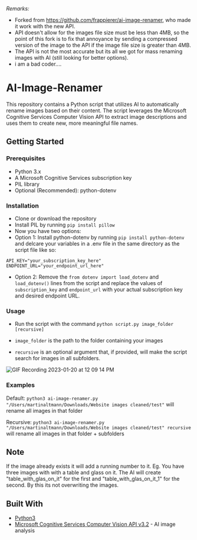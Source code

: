 _Remarks:_
* Forked from https://github.com/frappierer/ai-image-renamer, who made it work with the new API.
* API doesn't allow for the images file size must be less than 4MB, so the point of this fork is to fix that annoyance by sending a compressed version of the image to the API if the image file size is greater than 4MB.
* The API is not the most accurate but its all we got for mass renaming images with AI (still looking for better options).
* i am a bad coder....

# AI-Image-Renamer
This repository contains a Python script that utilizes AI to automatically rename images based on their content. The script leverages the Microsoft Cognitive Services Computer Vision API to extract image descriptions and uses them to create new, more meaningful file names.

## Getting Started

### Prerequisites
- Python 3.x
- A Microsoft Cognitive Services subscription key
- PIL library
- Optional (Recommended): python-dotenv

### Installation
- Clone or download the repository
- Install PIL by running `pip install pillow`
- Now you have two options:
- Option 1: Install python-dotenv by running `pip install python-dotenv` and delcare your variables in a .env file in the same directory as the script file like so:
```
API_KEY="your_subscription_key_here"
ENDPOINT_URL="your_endpoint_url_here"
```
- Option 2: Remove the `from dotenv import load_dotenv` and `load_dotenv()` lines from the script and replace the values of `subscription_key` and `endpoint_url` with your actual subscription key and desired endpoint URL.

### Usage
- Run the script with the command `python script.py image_folder [recursive]`

- `image_folder` is the path to the folder containing your images
- `recursive` is an optional argument that, if provided, will make the script search for images in all subfolders.

![GIF Recording 2023-01-20 at 12 09 14 PM](https://user-images.githubusercontent.com/4376185/213681784-d0140bf8-9a12-43de-9340-ec16767629d8.gif)


### Examples
Default: `python3 ai-image-renamer.py "/Users/martinaltmann/Downloads/Website images cleaned/test"` will rename all images in that folder

Recursive: `python3 ai-image-renamer.py "/Users/martinaltmann/Downloads/Website images cleaned/test" recursive` will rename all images in that folder + subfolders

## Note
If the image already exists it will add a running number to it. Eg. You have three images with with a table and glass on it. The AI will create "table_with_glas_on_it" for the first and "table_with_glas_on_it_1" for the second. By this its not overwriting the images.

## Built With
- [Python3](https://www.python.org/)
- [Microsoft Cognitive Services Computer Vision API v3.2](https://westus.dev.cognitive.microsoft.com/docs/services/computer-vision-v3-2) - AI image analysis

